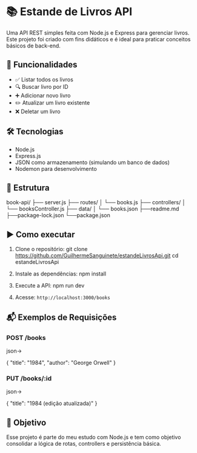 # 📚 Estande de Livros API

Uma API REST simples feita com Node.js e Express para gerenciar livros. Este projeto foi criado com fins didáticos e é ideal para praticar conceitos básicos de back-end.

## 🚀 Funcionalidades

- ✅ Listar todos os livros
- 🔍 Buscar livro por ID
- ➕ Adicionar novo livro
- ✏️ Atualizar um livro existente
- ❌ Deletar um livro

## 🛠 Tecnologias

- Node.js
- Express.js
- JSON como armazenamento (simulando um banco de dados)
- Nodemon para desenvolvimento

## 📁 Estrutura

book-api/
├── server.js
├── routes/
│ └── books.js
├── controllers/
│ └── booksController.js
├── data/
│ └── books.json
├──readme.md
├──package-lock.json
└──package.json

## ▶️ Como executar

1. Clone o repositório:
git clone https://github.com/GuilhermeSanguinete/estandeLivrosApi.git
cd estandeLivrosApi

2. Instale as dependências:
npm install

3. Execute a API:
npm run dev

4. Acesse: `http://localhost:3000/books`

## 📬 Exemplos de Requisições

### POST /books
json->

{
"title": "1984",
"author": "George Orwell"
}

### PUT /books/:id
json->

{
  "title": "1984 (edição atualizada)"
}

## 📌 Objetivo
Esse projeto é parte do meu estudo com Node.js e tem como objetivo consolidar a lógica de rotas, controllers e persistência básica.